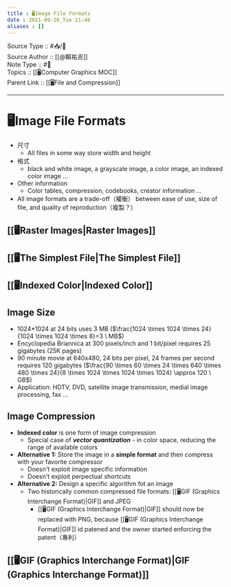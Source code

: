 ```yaml
---
title : 🖥️Image File Formats
date : 2021-09-28_Tue 21:48
aliases : []
---
```

Source Type :: #📥/📄 <br>
Source Author :: [[@賴祐吉]]<br>
Note Type :: #📝 <br>
Topics :: [[🖥️Computer Graphics MOC]]<br>
Parent Link :: [[🖥️File and Compression]]<br>

---
# 🖥️Image File Formats

+ 尺寸
	- All files in some way store width and height
+ 格式
	- black and white image, a grayscale image, a color image, an indexed color image ...
+ Other information
	- Color tables, compression, codebooks, creator information ...
+ All image formats are a trade-off（權衡） between ease of use, size of file, and quality of reproduction（複製？）

## [[🖥️Raster Images|Raster Images]]
## [[🖥️The Simplest File|The Simplest File]]
## [[🖥️Indexed Color|Indexed Color]]

## Image Size
+ 1024\*1024 at 24 bits uses 3 MB ($\frac{1024 \times 1024 \times 24}{1024 \times 1024 \times 8}=3 \ MB$)
+ Encyclopedia Briannica at 300 pixels/inch and 1 bit/pixel requires 25 gigabytes (25K pages)
+ 90 minute movie at 640x480, 24 bits per pixel, 24 frames per second requires 120 gigabytes ($\frac{90 \times 60 \times 24 \times 640 \times 480 \times 24}{8 \times 1024 \times 1024 \times 1024} \approx 120 \ GB$)
+ Application: HDTV, DVD, satellite image transmission, medial image processing, fax ...

## Image Compression
+ **Indexed color** is one form of image compression
	- Special case of ***vector quantization*** - in color space, reducing the range of available colors
+ **Alternative 1:** Store the image in a **simple format** and then compress with your favorite compressor
	- Doesn't exploit image specific information
	- Doesn't exploit perpectual shortcuts
+ **Alternative 2:** Design a specific algorithm fot an image
	- Two historically common compressed file formats: [[🖥️GIF (Graphics Interchange Format)|GIF]] and JPEG
		* [[🖥️GIF (Graphics Interchange Format)|GIF]] should now be replaced with PNG, because [[🖥️GIF (Graphics Interchange Format)|GIF]] id patened and the owner started enforcing the patent（專利）

## [[🖥️GIF (Graphics Interchange Format)|GIF (Graphics Interchange Format)]]